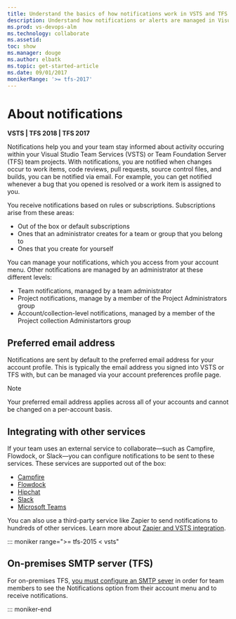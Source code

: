```yaml
---
title: Understand the basics of how notifications work in VSTS and TFS
description: Understand how notifications or alerts are managed in Visual Studio Team Services (VSTS) or Team Foundation Server (TFS)
ms.prod: vs-devops-alm
ms.technology: collaborate
ms.assetid: 
toc: show
ms.manager: douge
ms.author: elbatk
ms.topic: get-started-article
ms.date: 09/01/2017
monikerRange: '>= tfs-2017'
---
```



# About notifications   

**VSTS | TFS 2018 | TFS 2017**

Notifications help you and your team stay informed about activity occuring within your Visual Studio Team Services (VSTS) or Team Foundation Server (TFS) team projects. With notifications, you are notified when changes occur to work items, code reviews, pull requests, source control files, and builds, you can be notified via email. For example, you can get notified whenever a bug that you opened is resolved or a work item is assigned to you. 

You receive notifications based on rules or subscriptions. Subscriptions arise from these areas: 
- Out of the box or default subscriptions
- Ones that an administrator creates for a team or group that you belong to
- Ones that you create for yourself

You can manage your notifications, which you access from your account menu. Other notifications are managed by an administrator at these different levels: 

- Team notifications, managed by a team administrator
- Project notifications, manage by a member of the Project Administrators group
- Account/collection-level notifications, managed by a member of the Project collection Administartors group

## Preferred email address

Notifications are sent by default to the preferred email address for your account profile. This is typically the email address you signed into VSTS or TFS with, but can be managed via your account preferences profile page. 

> [!NOTE]   
> Your preferred email address applies across all of your accounts and cannot be changed on a per-account basis. 


## Integrating with other services 

If your team uses an external service to collaborate&mdash;such as Campfire, Flowdock, or Slack&mdash;you can configure notifications to be sent to these services. These services are supported out of the box:

- [Campfire](../service-hooks/services/campfire.md?toc=/vsts/notifications/toc.json&bc=/vsts/notifications/breadcrumb/toc.json) 
- [Flowdock](../service-hooks/services/flowdock.md?toc=/vsts/notifications/toc.json&bc=/vsts/notifications/breadcrumb/toc.json) 
- [Hipchat](../service-hooks/services/hipchat.md?toc=/vsts/notifications/toc.json&bc=/vsts/notifications/breadcrumb/toc.json) 
- [Slack](../service-hooks/services/slack.md?toc=/vsts/notifications/toc.json&bc=/vsts/notifications/breadcrumb/toc.json)  
- [Microsoft Teams](../service-hooks/services/teams.md?toc=/vsts/notifications/toc.json&bc=/vsts/notifications/breadcrumb/toc.json)

You can also use a third-party service like Zapier to send notifications to hundreds of other services. Learn more about [Zapier and VSTS integration](../service-hooks/services/zapier.md).

::: moniker range=">= tfs-2015 < vsts"

## On-premises SMTP server (TFS)
 
For on-premises TFS, [you must configure an SMTP sever](../tfs-server/admin/setup-customize-alerts.md) in order for team members to see the Notifications option from their account menu and to  receive notifications. 

::: moniker-end